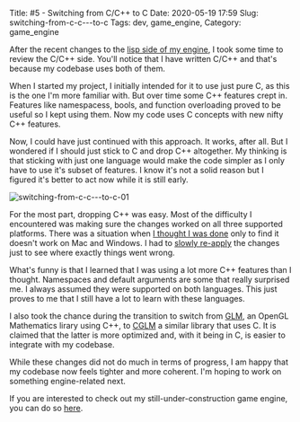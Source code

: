 Title: #5 - Switching from C/C++ to C
Date: 2020-05-19 17:59
Slug: switching-from-c-c---to-c
Tags: dev, game_engine, 
Category: game_engine

   After the recent changes to the [lisp side of my engine]({filename}/following-lispy-conventions.md), I took some time to review the C/C++ side. You'll notice that I have written C/C++ and that's because my codebase uses both of them. 

   When I started my project, I initially intended for it to use just pure C, as this is the one I'm more familiar with. But over time some C++ features crept in. Features like namespacess, bools, and function overloading proved to be useful so I kept using them. Now my code uses C concepts with new nifty C++ features.

   Now, I could have just continued with this approach. It works, after all. But I wondered if I should just stick to C and drop C++ altogether. My thinking is that sticking with just one language would make the code simpler as I only have to use it's subset of features. I know it's not a solid reason but I figured it's better to act now while it is still early.
   
   ![switching-from-c-c---to-c-01]({attach}/images/switching-from-c-c---to-c-01.png)

   For the most part, dropping C++ was easy. Most of the difficulty I encountered was making sure the changes worked on all three supported platforms. There was a situation when [I thought I was done](https://github.com/accidentalrebel/rebel-game-engine/commits/cglm-switch-fix) only to find it doesn't work on Mac and Windows. I had to [slowly re-apply](https://github.com/accidentalrebel/rebel-game-engine/commits/cglm-switch-fix) the changes just to see where exactly things went wrong.

   What's funny is that I learned that I was using a lot more C++ features than I thought. Namespaces and default arguments are some that really surprised me. I always assumed they were supported on both languages. This just proves to me that I still have a lot to learn with these languages.

   I also took the chance during the transition to switch from [GLM](https://glm.g-truc.net/0.9.9/index.html), an OpenGL Mathematics lirary using C++, to [CGLM](https://github.com/recp/cglm) a similar library that uses C. It is claimed that the latter is more optimized and, with it being in C, is easier to integrate with my codebase.

   While these changes did not do much in terms of progress, I am happy that my codebase now feels tighter and more coherent. I'm hoping to work on something engine-related next.
   
   If you are interested to check out my still-under-construction game engine, you can do so [here](https://github.com/accidentalrebel/Rebel-Game-Engine).
   
   
